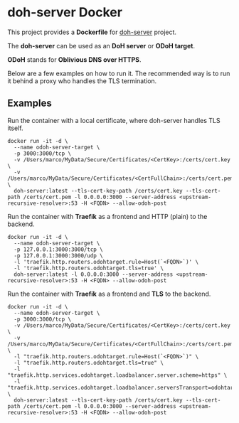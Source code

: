 # doh-server Docker

This project provides a **Dockerfile** for [doh-server](https://github.com/jedisct1/doh-server) project.

The **doh-server** can be used as an **DoH server** or **ODoH target**.

**ODoH** stands for **Oblivious DNS over HTTPS**.

Below are a few examples on how to run it. The recommended way is to run it behind a proxy who handles the TLS termination.

## Examples

Run the container with a local certificate, where doh-server handles TLS itself.

    docker run -it -d \
      --name odoh-server-target \
      -p 3000:3000/tcp \
      -v /Users/marco/MyData/Secure/Certificates/<CertKey>:/certs/cert.key \
      -v /Users/marco/MyData/Secure/Certificates/<CertFullChain>:/certs/cert.pem \
      doh-server:latest --tls-cert-key-path /certs/cert.key --tls-cert-path /certs/cert.pem -l 0.0.0.0:3000 --server-address <upstream-recursive-resolver>:53 -H <FQDN> --allow-odoh-post

Run the container with **Traefik** as a frontend and HTTP (plain) to the backend.

    docker run -it -d \
      --name odoh-server-target \
      -p 127.0.0.1:3000:3000/tcp \
      -p 127.0.0.1:3000:3000/udp \
      -l 'traefik.http.routers.odohtarget.rule=Host(`<FQDN>`)' \
      -l 'traefik.http.routers.odohtarget.tls=true' \
      doh-server:latest -l 0.0.0.0:3000 --server-address <upstream-recursive-resolver>:53 -H <FQDN> --allow-odoh-post

Run the container with **Traefik** as a frontend and **TLS** to the backend.

    docker run -it -d \
      --name odoh-server-target \
      -p 3000:3000/tcp \
      -v /Users/marco/MyData/Secure/Certificates/<CertKey>:/certs/cert.key \
      -v /Users/marco/MyData/Secure/Certificates/<CertFullChain>:/certs/cert.pem \
      -l "traefik.http.routers.odohtarget.rule=Host(`<FQDN>`)" \
      -l "traefik.http.routers.odohtarget.tls=true" \
      -l "traefik.http.services.odohtarget.loadbalancer.server.scheme=https" \
      -l "traefik.http.services.odohtarget.loadbalancer.serversTransport=odohtarget@file" \
      doh-server:latest --tls-cert-key-path /certs/cert.key --tls-cert-path /certs/cert.pem -l 0.0.0.0:3000 --server-address <upstream-recursive-resolver>:53 -H <FQDN> --allow-odoh-post
